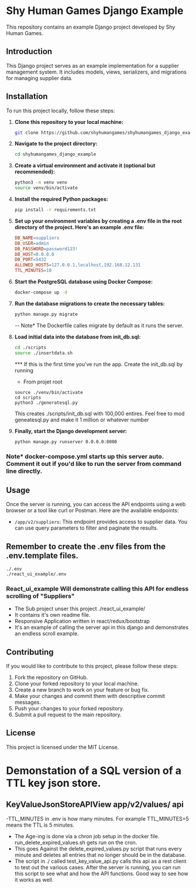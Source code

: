 
# Shy Human Games Django Example

This repository contains an example Django project developed by Shy Human Games.

## Introduction

This Django project serves as an example implementation for a supplier management system. It includes models, views, serializers, and migrations for managing supplier data.

## Installation

To run this project locally, follow these steps:

1. **Clone this repository to your local machine:**

   ```bash
   git clone https://github.com/shyhumangames/shyhumangames_django_example.git
   ```

2. **Navigate to the project directory:**

   ```bash
   cd shyhumangames_django_example
   ```

3. **Create a virtual environment and activate it (optional but recommended):**

   ```bash
   python3 -m venv venv
   source venv/bin/activate
   ```

4. **Install the required Python packages:**

   ```bash
   pip install -r requirements.txt
   ```

5. **Set up your environment variables by creating a .env file in the root directory of the project. Here's an example .env file:**

   ```makefile
   DB_NAME=suppliers
   DB_USER=admin
   DB_PASSWORD=password123!
   DB_HOST=0.0.0.0
   DB_PORT=5432
   ALLOWED_HOSTS=127.0.0.1,localhost,192.168.12.131
   TTL_MINUTES=10
   ```

6. **Start the PostgreSQL database using Docker Compose:**

   ```bash
   docker-compose up -d
   ```

7. **Run the database migrations to create the necessary tables:**

   ```bash
   python manage.py migrate
   ```

   -- Note* The Dockerfile calles migrate by default as it runs the server.

8. **Load initial data into the database from init_db.sql:**

   ```bash
   cd ./scripts
   source ./insertdata.sh
   ```

   *** If this is the first time you've run the app.  Create the init_db.sql by running
   - From projet root

   ```
   source ./venv/bin/activate
   cd scripts
   python3 ./generatesql.py
   ```

   This creates
   ./scripts/init_db.sql with 100,000 entires. Feel free to mod geneatesql.py and make it 1 million or whatever number


9. **Finally, start the Django development server:**

   ```bash
   python manage.py runserver 0.0.0.0:8000
   ```
### Note* docker-compose.yml starts up this server auto.  Comment it out if you'd like to run the server from command line directly.

## Usage

Once the server is running, you can access the API endpoints using a web browser or a tool like curl or Postman. Here are the available endpoints:

- `/app/v2/suppliers`: This endpoint provides access to supplier data. You can use query parameters to filter and paginate the results.


## Remember to create the .env files from the .env.template files.

```
./.env
./react_ui_example/.env
```

### React_ui_example  Will demonstrate calling this API for endless scrolling of "Suppliers"
- The Sub project unser this project ./react_ui_example/
- It contains it's own readme file.
- Responsive Application written in react/redux/bootstrap  
- It's an example of calling the server api in this django and demonstrates an endless scroll example.

## Contributing

If you would like to contribute to this project, please follow these steps:

1. Fork the repository on GitHub.
2. Clone your forked repository to your local machine.
3. Create a new branch to work on your feature or bug fix.
4. Make your changes and commit them with descriptive commit messages.
5. Push your changes to your forked repository.
6. Submit a pull request to the main repository.

## License

This project is licensed under the MIT License.





# Demonstation of a SQL version of a TTL key json store.

## KeyValueJsonStoreAPIView  app/v2/values/  api
-TTL_MINUTES in .env is how many minutes.  For example  TTL_MINUTES=5  means the TTL is 5 minutes.
- The Age-ing is done via a chron job setup in the docker file.  run_delete_expired_values.sh gets run on the cron.
- This goes Against the delete_expired_values.py script that runs every minute and deletes all entries
    that no longer should be in the database. 
- The script in ./ called test_key_value_api.py calls this api as a rest client to test out the various cases.  After the server is running, you can run this script to see what and how the API functions.  Good way to see how it works as well. 

